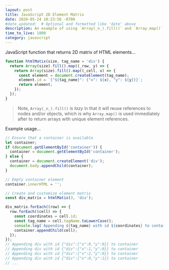 ```yaml
---
layout: post
title: JavaScript 2D Element Matrix
date: 2020-05-24 10:23:56 -0700
#date_updated:  # Optional and formatted like 'date' above
description: An example of using `Array(_n_).fill()` and `Array.map()`
time_to_live: 1800
category: javascript
---
```




JavaScript function that returns 2D matrix of HTML elements...


```javascript
function htmlMatix(size, tag_name = 'div') {
  return Array(size).fill().map((_row, y) => {
    return Array(size).fill().map((_cell, x) => {
      const element = document.createElement(tag_name);
      element.id = `{"${tag_name}": {"x": ${x}, "y": ${y}}}`;
      return element;
    });
  });
}
```


> Note, `Array(_n_).fill()` is _lazy_ in that it will reuse references to nodes and/or objects, which is why `Array.map()` is used immediately after to return arrays with unique element references.


Example usage...


```javascript
// Ensure that a container is available
let container;
if (document.getElementById('container')) {
  container = document.getElementById('container');
} else {
  container = document.createElement('div');
  document.body.appendChild(container);
}

// Empty container element
container.innerHTML = '';

// Create and customize element matrix
const div_matrix = htmlMatix(3, 'div');

div_matrix.forEach((row) => {
  row.forEach((cell) => {
    const coordinates = cell.id;
    const tag_name = cell.tagName.toLowerCase();
    console.log(`Appending ${tag_name} with id ${coordinates} to container`);
    container.appendChild(cell);
  });
});
// Appending div with id {"div":{"x":0,"y":0}} to container
// Appending div with id {"div":{"x":1,"y":0}} to container
// Appending div with id {"div":{"x":2,"y":0}} to container
// Appending div with id {"div":{"x":0,"y":1}} to container
// ...
```
